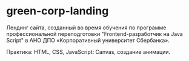 # green-corp-landing

Лендинг сайта, созданный во время обучения по программе профессиональной переподготовки "Frontend-разработчик на Java Script" в АНО ДПО «Корпоративный университет Сбербанка».

Практика: HTML, CSS, JavaScript: Canvas, создание анимации.

